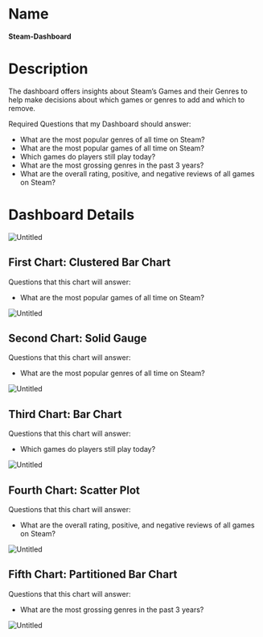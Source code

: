Name
=======
**Steam-Dashboard**

Description
=======
The dashboard offers insights about Steam’s Games and their Genres
to help make decisions about which games or genres to add and
which to remove.

Required Questions that my Dashboard should answer:  
* What are the most popular genres of all time on Steam?
* What are the most popular games of all time on Steam?
* Which games do players still play today?
* What are the most grossing genres in the past 3 years?
* What are the overall rating, positive, and negative reviews of all games on Steam?

Dashboard Details
=======
![Untitled](https://github.com/AMBlaxe/Steam-Dashboard/assets/82550239/229e9b29-fa81-4e31-af4e-f452d4809ddc)

**First Chart**: Clustered Bar Chart  
-----------
Questions that this chart will answer:
* What are the most popular games of all time on Steam?

![Untitled](https://github.com/AMBlaxe/Steam-Dashboard/assets/82550239/ef7ebfe7-d528-4713-b144-6517e2bb263f)

**Second Chart**: Solid Gauge  
-----------
Questions that this chart will answer: 
* What are the most popular genres of all time on Steam?

![Untitled](https://github.com/AMBlaxe/Steam-Dashboard/assets/82550239/f0b84f56-2e98-46c8-8878-e22ea2ce2b10)

**Third Chart**: Bar Chart
-----------
Questions that this chart will answer:
* Which games do players still play today?

![Untitled](https://github.com/AMBlaxe/Steam-Dashboard/assets/82550239/67c0be43-66b4-454a-8578-9dd7d03594e3)

**Fourth Chart**: Scatter Plot
-----------
Questions that this chart will answer:
* What are the overall rating, positive, and negative reviews of all games on Steam?

![Untitled](https://github.com/AMBlaxe/Steam-Dashboard/assets/82550239/91604716-8cc6-4f40-a593-c891de55d27b)

**Fifth Chart**: Partitioned Bar Chart
-----------
Questions that this chart will answer:
* What are the most grossing genres in the past 3 years?

![Untitled](https://github.com/AMBlaxe/Steam-Dashboard/assets/82550239/553e9278-dc8f-461f-b028-41ac4c29c042)
